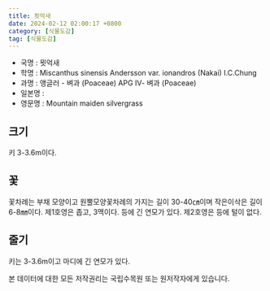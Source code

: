 ```yaml
---
title: 묏억새
date: 2024-02-12 02:00:17 +0800
category: [식물도감]
tag: [식물도감]
---
```




- 국명 : 묏억새
- 학명 : Miscanthus sinensis Andersson var. ionandros (Nakai) I.C.Chung
- 과명 : 앵글러 - 벼과 (Poaceae) APG Ⅳ- 벼과 (Poaceae)
- 일본명 : 
- 영문명 : Mountain maiden silvergrass


## 크기
키 3-3.6m이다.
## 꽃
꽃차례는 부채 모양이고 원뿔모양꽃차례의 가지는 길이 30-40㎝이며 작은이삭은 길이 6-8㎜이다. 제1호영은 좁고, 3맥이다. 등에 긴 연모가 있다. 제2호영은 등에 털이 없다.
## 줄기
키는 3-3.6m이고 마디에 긴 연모가 있다.






본 데이터에 대한 모든 저작권리는 국립수목원 또는 원저작자에게 있습니다.
